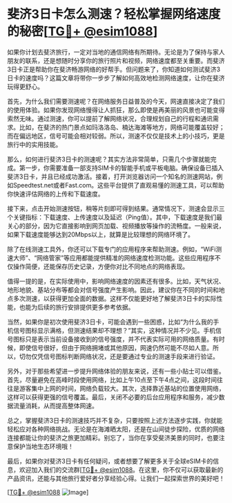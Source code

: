 # 斐济3日卡怎么测速？轻松掌握网络速度的秘密[[TG💪+ @esim1088](https://t.me/s/esim1088)]

如果你计划去斐济旅行，一定对当地的通信网络有所期待。无论是为了保持与家人朋友的联系，还是想随时分享你的旅行照片和视频，网络速度都至关重要。而斐济3日卡正是帮助你在斐济畅游网络的好帮手。但问题来了，你知道如何测试斐济3日卡的速度吗？这篇文章将带你一步步了解如何高效地检测网络速度，让你在斐济玩得更舒心。

首先，为什么我们需要测速呢？在网络服务日益普及的今天，网速直接决定了我们的使用体验。如果你发现网络慢得让人抓狂，那么即使是再美丽的风景也可能变得索然无味。通过测速，你可以提前了解网络状况，合理规划自己的行程和通讯需求。比如，在斐济的热门景点如玛洛洛岛、楠达海滩等地方，网络可能覆盖较好；而在偏远地区，信号可能会相对较弱。所以，测速不仅仅是技术上的小技巧，更是旅行中的实用技能。

那么，如何进行斐济3日卡的测速呢？其实方法非常简单，只需几个步骤就能完成。第一步，你需要准备一部支持SIM卡的智能手机或平板电脑。确保设备已插入斐济3日卡，并且已经成功激活。接着，打开浏览器访问一个知名的测速网站，例如Speedtest.net或者Fast.com。这些平台提供了直观易懂的测速工具，可以帮助你快速评估网络的上传和下载速度。

接下来，点击开始测速按钮，稍等片刻即可得到结果。通常情况下，测速会显示三个关键指标：下载速度、上传速度以及延迟（Ping值）。其中，下载速度是我们最关心的部分，因为它直接影响到网页加载、视频播放等操作的流畅度。一般来说，如果下载速度能够达到20Mbps以上，就算是比较理想的网络环境了。

除了在线测速工具外，你还可以下载专门的应用程序来帮助测速。例如，“WiFi测速大师”、“网络管家”等应用都能提供精准的网络速度检测功能。这些应用程序不仅操作简便，还能保存历史记录，方便你对比不同地点的网络表现。

值得一提的是，在实际使用中，影响网络速度的因素还有很多。比如，天气状况、地形地貌、基站分布等都会对信号强度产生影响。因此，建议你在不同的时间和地点多次测速，以获得更加全面的数据。这样不仅能更好地了解斐济3日卡的实际性能，也能为后续的旅行安排提供更多参考依据。

当然，如果你是初次使用斐济3日卡，可能会遇到一些困惑，比如“为什么我的手机信号图标显示满格，但测速结果却不理想？”其实，这种情况并不少见。手机信号图标只是表示当前设备接收到的信号强度，并不代表实际可用的网络质量。有时候，即使信号很好，但由于网络拥堵或其他原因，网速仍然可能不尽如人意。所以，切勿仅凭信号图标判断网络状况，还是要通过专业的测速手段来进行验证。

另外，对于那些希望进一步提升网络体验的朋友来说，还有一些小贴士可以借鉴。首先，尽量避免在高峰时段使用网络，比如上午10点至下午4点之间，这段时间往往是游客集中上网的时间，网络负载较大。其次，选择靠近基站的位置使用网络，这样可以获得更强的信号覆盖。最后，关闭不必要的后台应用程序和服务，减少数据流量消耗，从而提高整体网速。

总之，掌握斐济3日卡的测速技巧并不复杂，只要按照上述方法逐步实践，你就能轻松应对各种网络挑战。无论是在海滩晒太阳，还是在山间徒步探险，优质的网络连接都能让你的斐济之旅更加精彩。别忘了，当你在享受斐济美景的同时，也要注意保护当地生态环境哦！

最后，如果你对斐济3日卡有任何疑问，或者想要了解更多关于全球eSIM卡的信息，欢迎加入我们的交流群[[TG💪+ @esim1088](https://t.me/s/esim1088)。在这里，你不仅可以获取最新的产品资讯，还能与其他旅行爱好者分享经验心得。让我们一起探索世界的美好吧！

[[TG💪+ @esim1088](https://t.me/s/esim1088) ![Image](https://i.postimg.cc/4NQfJmqS/Snipaste-2025-05-13-00-14-12.png)]